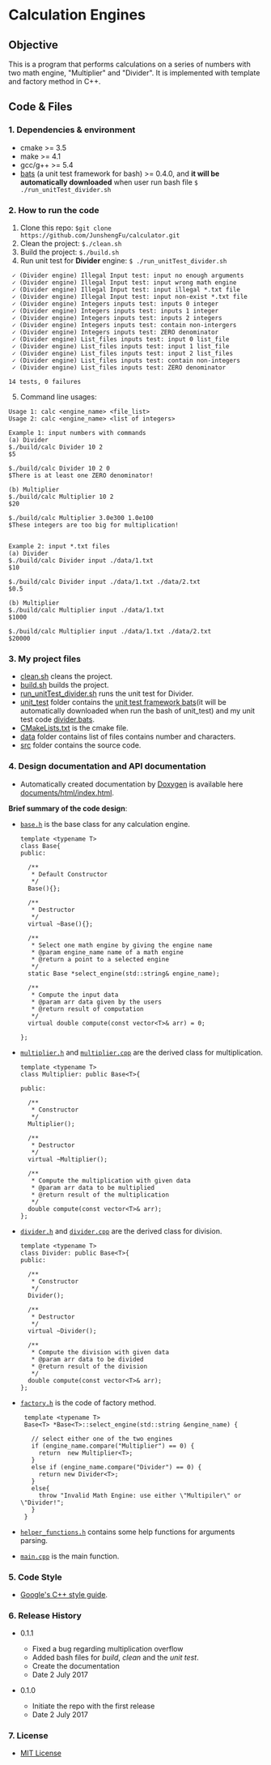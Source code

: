 # Calculation Engines

## Objective
This is a program that performs calculations on a series of numbers with two math engine, 
"Multiplier" and "Divider". It is implemented with template and factory method in C++.


## Code & Files
### 1. Dependencies & environment

* cmake >= 3.5
* make >= 4.1
* gcc/g++ >= 5.4
* [bats](https://github.com/sstephenson/bats) (a unit test framework for bash) >= 0.4.0, 
and **it will be automatically downloaded** when user run bash file `$ ./run_unitTest_divider.sh`
   

### 2. How to run the code

1. Clone this repo: `$git clone https://github.com/JunshengFu/calculator.git`
2. Clean the project: `$./clean.sh`
3. Build the project: `$./build.sh` 
4. Run unit test for **Divider** engine: `$ ./run_unitTest_divider.sh`

```
 ✓ (Divider engine) Illegal Input test: input no enough arguments
 ✓ (Divider engine) Illegal Input test: input wrong math engine
 ✓ (Divider engine) Illegal Input test: input illegal *.txt file
 ✓ (Divider engine) Illegal Input test: input non-exist *.txt file
 ✓ (Divider engine) Integers inputs test: inputs 0 integer
 ✓ (Divider engine) Integers inputs test: inputs 1 integer
 ✓ (Divider engine) Integers inputs test: inputs 2 integers
 ✓ (Divider engine) Integers inputs test: contain non-intergers
 ✓ (Divider engine) Integers inputs test: ZERO denominator
 ✓ (Divider engine) List_files inputs test: input 0 list_file
 ✓ (Divider engine) List_files inputs test: input 1 list_file
 ✓ (Divider engine) List_files inputs test: input 2 list_files
 ✓ (Divider engine) List_files inputs test: contain non-integers
 ✓ (Divider engine) List_files inputs test: ZERO denominator

14 tests, 0 failures

```

5. Command line usages:
 
```
Usage 1: calc <engine_name> <file_list>
Usage 2: calc <engine_name> <list of integers>

Example 1: input numbers with commands
(a) Divider
$./build/calc Divider 10 2
$5

$./build/calc Divider 10 2 0
$There is at least one ZERO denominator!

(b) Multiplier
$./build/calc Multiplier 10 2
$20

$./build/calc Multiplier 3.0e300 1.0e100
$These integers are too big for multiplication!


Example 2: input *.txt files
(a) Divider
$./build/calc Divider input ./data/1.txt
$10

$./build/calc Divider input ./data/1.txt ./data/2.txt
$0.5

(b) Multiplier
$./build/calc Multiplier input ./data/1.txt
$1000

$./build/calc Multiplier input ./data/1.txt ./data/2.txt
$20000

```

### 3. My project files 

* [clean.sh](clean.sh) cleans the project.
* [build.sh](build.sh) builds the project.
* [run_unitTest_divider.sh](run_unitTest_divider.sh) runs the unit test for Divider.
* [unit_test](unit_test) folder contains the [unit test framework bats](https://github.com/sstephenson/bats)(it will 
be automatically downloaded when run the bash of unit_test) and my unit test code [divider.bats](unit_test/divider.bats). 
* [CMakeLists.txt](CMakeLists.txt) is the cmake file.
* [data](data) folder contains list of files contains number and characters.
* [src](src) folder contains the source code.


### 4. Design documentation and API documentation

* Automatically created documentation by [Doxygen](http://www.stack.nl/~dimitri/doxygen/) is
available here [documents/html/index.html](documents/html/index.html).

**Brief summary of the code design**:
* [`base.h`](src/base.h) is the base class for any calculation engine.
    
    ```
    template <typename T>
    class Base{
    public:
    
      /**
       * Default Constructor
       */
      Base(){};
    
      /**
       * Destructor
       */
      virtual ~Base(){};
    
      /**
       * Select one math engine by giving the engine name
       * @param engine_name name of a math engine
       * @return a point to a selected engine
       */
      static Base *select_engine(std::string& engine_name);
    
      /**
       * Compute the input data
       * @param arr data given by the users
       * @return result of computation
       */
      virtual double compute(const vector<T>& arr) = 0;
    
    };
    
    ```
    
* [`multiplier.h`](src/multiplier.h) and [`multiplier.cpp`](src/multiplier.cpp) are the derived class for multiplication.
    
    ```
    template <typename T>
    class Multiplier: public Base<T>{
    
    public:
    
      /**
       * Constructor
       */
      Multiplier();
    
      /**
       * Destructor
       */
      virtual ~Multiplier();
    
      /**
       * Compute the multiplication with given data
       * @param arr data to be multiplied
       * @return result of the multiplication
       */
      double compute(const vector<T>& arr);
    };    
    ```
    
    
* [`divider.h`](src/divider.h) and [`divider.cpp`](src/divider.cpp) are the derived class for division. 
    ```
    template <typename T>
    class Divider: public Base<T>{
    public:
    
      /**
       * Constructor
       */
      Divider();
    
      /**
       * Destructor
       */
      virtual ~Divider();
    
      /**
       * Compute the division with given data
       * @param arr data to be divided
       * @return result of the division
       */
      double compute(const vector<T>& arr);
    };
   ```

* [`factory.h`](src/factory.h) is the code of factory method.

   ```
    template <typename T>
    Base<T> *Base<T>::select_engine(std::string &engine_name) {
    
      // select either one of the two engines
      if (engine_name.compare("Multiplier") == 0) {
        return  new Multiplier<T>;
      }
      else if (engine_name.compare("Divider") == 0) {
        return new Divider<T>;
      }
      else{
        throw "Invalid Math Engine: use either \"Multipiler\" or \"Divider!";
      }
    }
   ```
* [`helper_functions.h`](src/helper_functions.h) contains some help functions for arguments parsing.
* [`main.cpp`](src/main.cpp) is the main function.
 

### 5. Code Style

* [Google's C++ style guide](https://google.github.io/styleguide/cppguide.html).


### 6. Release History

* 0.1.1
    * Fixed a bug regarding multiplication overflow
    * Added bash files for _build_, _clean_ and the _unit test_.
    * Create the documentation
    * Date 2 July 2017

* 0.1.0
    * Initiate the repo with the first release 
    * Date 2 July 2017

### 7. License

* [MIT License](https://opensource.org/licenses/MIT)


